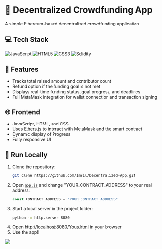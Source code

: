 # 💸 Decentralized Crowdfunding App
A simple Ethereum-based decentralized crowdfunding application.

## 💻 Tech Stack
![JavaScript](https://img.shields.io/badge/javascript-%23323330.svg?style=for-the-badge&logo=javascript&logoColor=%23F7DF1E) ![HTML5](https://img.shields.io/badge/html5-%23E34F26.svg?style=for-the-badge&logo=html5&logoColor=white) ![CSS3](https://img.shields.io/badge/css3-%231572B6.svg?style=for-the-badge&logo=css3&logoColor=white) ![Solidity](https://img.shields.io/badge/Solidity-%23363636.svg?style=for-the-badge&logo=solidity&logoColor=white)

## 🔧 Features
- Tracks total raised amount and contributor count
- Refund option if the funding goal is not met
- Displays real-time funding status, goal progress, and deadlines
- Full MetaMask integration for wallet connection and transaction signing

## 🌐 Frontend
- JavaScript, HTML, and CSS
- Uses [Ethers.js](https://docs.ethers.org/) to interact with MetaMask and the smart contract
- Dynamic display of Progress
- Fully responsive UI

## 🚀 Run Locally
1. Clone the repository:
   ```bash
   git clone https://github.com/ImY1l/Decentralized-App.git
   ```
2. Open [`app.js`](./app.js) and change "YOUR_CONTRACT_ADDRESS" to your real address:
   ```javascript
   const CONTRACT_ADDRESS = "YOUR_CONTRACT_ADDRESS"
   ```
3. Start a local server in the project folder:
   ```bash
   python -m http.server 8080
   ```
4. Open [http://localhost:8080/Yous.html](http://localhost:8080/Yous.html) in your browser
5. Use the app!!

[![](https://visitcount.itsvg.in/api?id=imy1l&icon=0&color=0)](https://visitcount.itsvg.in)
